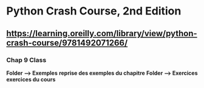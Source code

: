 # Python Crash Course, 2nd Edition
## https://learning.oreilly.com/library/view/python-crash-course/9781492071266/

### Chap 9 Class
**Folder --> Exemples** __reprise des exemples du chapitre__
**Folder --> Exercices** __exercices du cours__ 